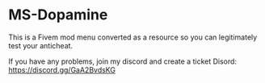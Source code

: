 # MS-Dopamine
This is a Fivem mod menu converted as a resource so you can legitimately test your anticheat.

If you have any problems, join my discord and create a ticket 
Disord: https://discord.gg/GaA2BvdsKG
